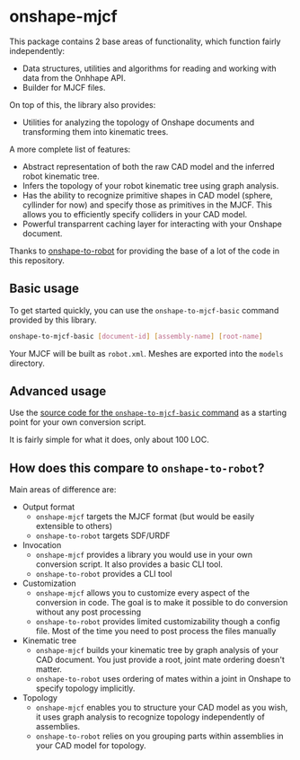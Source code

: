 # onshape-mjcf
This package contains 2 base areas of functionality, which function fairly independently:
* Data structures, utilities and algorithms for reading and working with data from the Onhhape API.
* Builder for MJCF files.

On top of this, the library also provides:
* Utilities for analyzing the topology of Onshape documents and transforming them into kinematic trees.

A more complete list of features:
* Abstract representation of both the raw CAD model and the inferred robot kinematic tree.
* Infers the topology of your robot kinematic tree using graph analysis.
* Has the ability to recognize primitive shapes in CAD model (sphere, cyllinder for now) and specify those as primitives in the MJCF. This allows you to efficiently specify colliders in your CAD model.
* Powerful transparrent caching layer for interacting with your Onshape document.

Thanks to [onshape-to-robot](https://github.com/Rhoban/onshape-to-robot) for providing the base of a lot of the code in this repository.

## Basic usage
To get started quickly, you can use the `onshape-to-mjcf-basic` command provided by this library.

```bash
onshape-to-mjcf-basic [document-id] [assembly-name] [root-name]
```

Your MJCF will be built as `robot.xml`. Meshes are exported into the `models` directory.

## Advanced usage
Use the [source code for the `onshape-to-mjcf-basic` command](onshape_mjcf/to_mjcf_basic.py) as a starting point for your own conversion script.

It is fairly simple for what it does, only about 100 LOC.

## How does this compare to `onshape-to-robot`?
Main areas of difference are:
* Output format
  * `onshape-mjcf` targets the MJCF format (but would be easily extensible to others)
  * `onshape-to-robot` targets SDF/URDF
* Invocation
  * `onshape-mjcf` provides a library you would use in your own conversion script. It also provides a basic CLI tool.
  * `onshape-to-robot` provides a CLI tool
* Customization
  * `onshape-mjcf` allows you to customize every aspect of the conversion in code. The goal is to make it possible to do conversion without any post processing
  * `onshape-to-robot` provides limited customizability though a config file. Most of the time you need to post process the files manually
* Kinematic tree
  * `onshape-mjcf` builds your kinematic tree by graph analysis of your CAD document. You just provide a root, joint mate ordering doesn't matter.
  * `onshape-to-robot` uses ordering of mates within a joint in Onshape to specify topology implicitly.
* Topology
  * `onshape-mjcf` enables you to structure your CAD model as you wish, it uses graph analysis to recognize topology independently of assemblies.
  * `onshape-to-robot` relies on you grouping parts within assemblies in your CAD model for topology.
